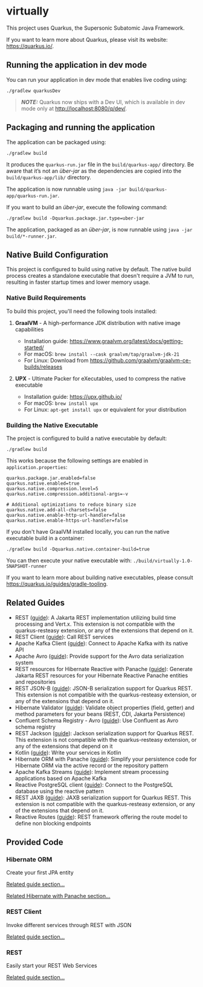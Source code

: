 # virtually

This project uses Quarkus, the Supersonic Subatomic Java Framework.

If you want to learn more about Quarkus, please visit its website: <https://quarkus.io/>.

## Running the application in dev mode

You can run your application in dev mode that enables live coding using:

```shell script
./gradlew quarkusDev
```

> **_NOTE:_**  Quarkus now ships with a Dev UI, which is available in dev mode only at <http://localhost:8080/q/dev/>.

## Packaging and running the application

The application can be packaged using:

```shell script
./gradlew build
```

It produces the `quarkus-run.jar` file in the `build/quarkus-app/` directory.
Be aware that it’s not an _über-jar_ as the dependencies are copied into the `build/quarkus-app/lib/` directory.

The application is now runnable using `java -jar build/quarkus-app/quarkus-run.jar`.

If you want to build an _über-jar_, execute the following command:

```shell script
./gradlew build -Dquarkus.package.jar.type=uber-jar
```

The application, packaged as an _über-jar_, is now runnable using `java -jar build/*-runner.jar`.

## Native Build Configuration

This project is configured to build using native by default. The native build process creates a standalone executable that doesn't require a JVM to run, resulting in faster startup times and lower memory usage.

### Native Build Requirements

To build this project, you'll need the following tools installed:

1. **GraalVM** - A high-performance JDK distribution with native image capabilities
   - Installation guide: <https://www.graalvm.org/latest/docs/getting-started/>
   - For macOS: `brew install --cask graalvm/tap/graalvm-jdk-21`
   - For Linux: Download from <https://github.com/graalvm/graalvm-ce-builds/releases>

2. **UPX** - Ultimate Packer for eXecutables, used to compress the native executable
   - Installation guide: <https://upx.github.io/>
   - For macOS: `brew install upx`
   - For Linux: `apt-get install upx` or equivalent for your distribution

### Building the Native Executable

The project is configured to build a native executable by default:

```shell script
./gradlew build
```

This works because the following settings are enabled in `application.properties`:
```
quarkus.package.jar.enabled=false
quarkus.native.enabled=true
quarkus.native.compression.level=5
quarkus.native.compression.additional-args=-v

# Additional optimizations to reduce binary size
quarkus.native.add-all-charsets=false
quarkus.native.enable-http-url-handler=false
quarkus.native.enable-https-url-handler=false
```

If you don't have GraalVM installed locally, you can run the native executable build in a container:

```shell script
./gradlew build -Dquarkus.native.container-build=true
```

You can then execute your native executable with: `./build/virtually-1.0-SNAPSHOT-runner`

If you want to learn more about building native executables, please consult <https://quarkus.io/guides/gradle-tooling>.

## Related Guides

- REST ([guide](https://quarkus.io/guides/rest)): A Jakarta REST implementation utilizing build time processing and
  Vert.x. This extension is not compatible with the quarkus-resteasy extension, or any of the extensions that depend on
  it.
- REST Client ([guide](https://quarkus.io/guides/rest-client)): Call REST services
- Apache Kafka Client ([guide](https://quarkus.io/guides/kafka)): Connect to Apache Kafka with its native API
- Apache Avro ([guide](https://quarkus.io/guides/kafka-schema-registry-avro)): Provide support for the Avro data
  serialization system
- REST resources for Hibernate Reactive with Panache ([guide](https://quarkus.io/guides/rest-data-panache)): Generate
  Jakarta REST resources for your Hibernate Reactive Panache entities and repositories
- REST JSON-B ([guide](https://quarkus.io/guides/rest#json-serialisation)): JSON-B serialization support for Quarkus
  REST. This extension is not compatible with the quarkus-resteasy extension, or any of the extensions that depend on
  it.
- Hibernate Validator ([guide](https://quarkus.io/guides/validation)): Validate object properties (field, getter) and
  method parameters for your beans (REST, CDI, Jakarta Persistence)
- Confluent Schema Registry - Avro ([guide](https://quarkus.io/guides/kafka-schema-registry-avro)): Use Confluent as
  Avro schema registry
- REST Jackson ([guide](https://quarkus.io/guides/rest#json-serialisation)): Jackson serialization support for Quarkus
  REST. This extension is not compatible with the quarkus-resteasy extension, or any of the extensions that depend on it
- Kotlin ([guide](https://quarkus.io/guides/kotlin)): Write your services in Kotlin
- Hibernate ORM with Panache ([guide](https://quarkus.io/guides/hibernate-orm-panache)): Simplify your persistence code
  for Hibernate ORM via the active record or the repository pattern
- Apache Kafka Streams ([guide](https://quarkus.io/guides/kafka-streams)): Implement stream processing applications
  based on Apache Kafka
- Reactive PostgreSQL client ([guide](https://quarkus.io/guides/reactive-sql-clients)): Connect to the PostgreSQL
  database using the reactive pattern
- REST JAXB ([guide](https://quarkus.io/guides/resteasy-reactive#xml-serialisation)): JAXB serialization support for
  Quarkus REST. This extension is not compatible with the quarkus-resteasy extension, or any of the extensions that
  depend on it.
- Reactive Routes ([guide](https://quarkus.io/guides/reactive-routes)): REST framework offering the route model to
  define non blocking endpoints

## Provided Code

### Hibernate ORM

Create your first JPA entity

[Related guide section...](https://quarkus.io/guides/hibernate-orm)

[Related Hibernate with Panache section...](https://quarkus.io/guides/hibernate-orm-panache)

### REST Client

Invoke different services through REST with JSON

[Related guide section...](https://quarkus.io/guides/rest-client)

### REST

Easily start your REST Web Services

[Related guide section...](https://quarkus.io/guides/getting-started-reactive#reactive-jax-rs-resources)

